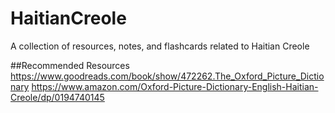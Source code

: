 # HaitianCreole
A collection of resources, notes, and flashcards related to Haitian Creole


##Recommended Resources
https://www.goodreads.com/book/show/472262.The_Oxford_Picture_Dictionary
https://www.amazon.com/Oxford-Picture-Dictionary-English-Haitian-Creole/dp/0194740145
